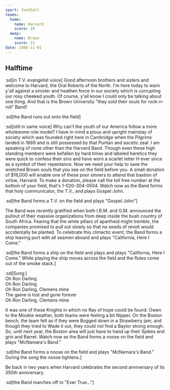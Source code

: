 ```yaml
---
sport: football
teams:
  home:
    name: Harvard
    score: 19
  away:
    name: Brown
    score: 31
date: 1986-11-01
---
```


## Halftime

:sd[in T.V. evangelist voice] Good afternoon brothers and sisters and welcome to Harvard, the Oral Roberts of the North. I'm here today to warn y'all against a sinister and heathen force in our society which is corrupting our rosy cheeked youth. Of course, y'all know I could only be talking about one thing. And that is the Brown University "they sold their souls for rock-n-roll" Band!

:sd[the Band runs out onto the field]

:sd[still in same voice] Why can't the youth of our America follow a more wholesome role model? I have in mind a pious and upright mainstay of society which was founded right here in Cambridge when the Pilgrims landed in 1669 and is still possessed by that Puritan and ascetic zeal. I am speaking of none other than the Harvard Band. Though even these high standing members were befallen by hard times and labeled heretics they were quick to confess their sins and have worn a scarlet letter H ever since as a symbol of their repentance. Now we need your help to save the wretched Brown souls that you see on the field before you. A small donation of $16,000 will enable one of these poor sinners to attend that bastion of virtue, Harvard. To make a donation, please call the toll free number at the bottom of your field, that's 1-020-304-0504. Watch now as the Band forms that holy communicator, the T.V., and plays Gospel John.

:sd[the Band forms a T.V. on the field and plays "Gospel John"]

The Band was recently gratified when both I.B.M. and G.M. announced the pullout of their massive organizations from deep inside the bush country of South Africa. Fearing that the white pillars of apartheid might tremble, the companies promised to pull out slowly so that no seeds of revolt would accidentally be planted. To celebrate this climactic event, the Band forms a ship leaving port with all seamen aboard and plays "California, Here I Come."

:sd[the Band forms a ship on the field and plays and plays "California, Here I Come." While playing the ship moves across the field and the flutes come out of the smoke stack.]

:sd[Sung:]\
 Oh Ron Darling\
 Oh Ron Darling\
 Oh Ron Darling, Clemens mine\
 The game is lost and gone forever\
 Oh Ron Darling, Clemens mine

It was one of these Knights in which no Ray of hope could be found. Owen to the Mookie weather, both teams were feeling a bit Nipper. On the Boston bench, the team felt as if they were Bogged down in a Strawberry jam, and though they tried to Wade it out, they could not find a Baylor strong enough. So, until next year, the Boston area will just have to hand up their Spikes and grin and Barret. Watch now as the Band forms a noose on the field and plays "McNamara's Band."

:sd[the Band forms a noose on the field and plays "McNamara's Band." During the song the noose tightens.]

Be back in two years when Harvard celebrates the second anniversary of its 350th anniversary.

:sd[the Band marches off to "Ever True..."]

